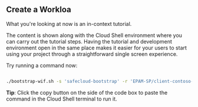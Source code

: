 ## Create a Workloa

What you're looking at now is an in-context tutorial.

The content is shown along with the Cloud Shell environment where you can carry out the tutorial steps. Having the tutorial and development environment open in the same place makes it easier for your users to start using your project through a straightforward single screen experience.

Try running a command now:

```bash

./bootstrap-wif.sh -s 'safecloud-bootstrap' -r 'EPAM-SP/client-contoso-gcp' 

```

**Tip**: Click the copy button on the side of the code box to paste the command in the Cloud Shell terminal to run it.


